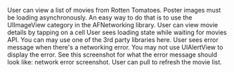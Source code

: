 User can view a list of movies from Rotten Tomatoes.  Poster images must be loading asynchronously.  An easy way to do that is to use the UIImageView category in the AFNetworking library.
User can view movie details by tapping on a cell
User sees loading state while waiting for movies API.  You can may use one of the 3rd party libraries here.
User sees error message when there's a networking error.  You may not use UIAlertView to display the error.  See this screenshot for what the error message should look like: network error screenshot.
User can pull to refresh the movie list.
